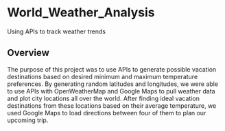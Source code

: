 # World_Weather_Analysis
Using APIs to track weather trends

## Overview
The purpose of this project was to use APIs to generate possible vacation destinations based on desired minimum and maximum temperature preferences. By generating random latitudes and longitudes, we were able to use APIs with OpenWeatherMap and Google Maps to pull weather data and plot city locations all over the world. After finding ideal vacation destinations from these locations based on their average temperature, we used Google Maps to load directions between four of them to plan our upcoming trip.
